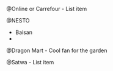 @Online or Carrefour
	- List item

@NESTO
- Baisan
- 

@Dragon Mart
	- Cool fan for the garden

@Satwa
	- List item